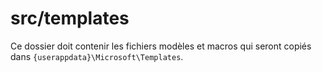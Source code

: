 # src/templates

Ce dossier doit contenir les fichiers modèles et macros qui seront copiés dans `{userappdata}\Microsoft\Templates`.